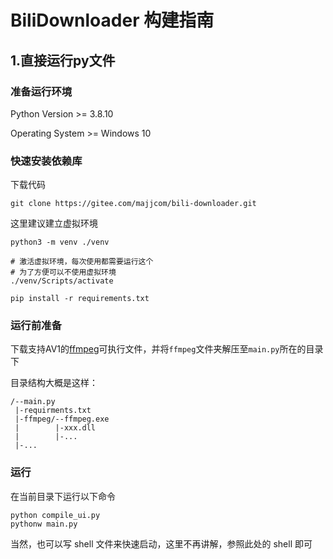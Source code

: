 # BiliDownloader 构建指南

## 1.直接运行py文件

### 准备运行环境
Python Version >= 3.8.10

Operating System >= Windows 10

### 快速安装依赖库
下载代码
```shell
git clone https://gitee.com/majjcom/bili-downloader.git
```
这里建议建立虚拟环境
```shell
python3 -m venv ./venv

# 激活虚拟环境，每次使用都需要运行这个
# 为了方便可以不使用虚拟环境
./venv/Scripts/activate
```

```shell
pip install -r requirements.txt
```
### 运行前准备
下载支持AV1的[ffmpeg](https://majjcom.lanzouy.com/iX5kY18c1dhi)可执行文件，并将`ffmpeg`文件夹解压至`main.py`所在的目录下

目录结构大概是这样：

```
/--main.py
 |-requirments.txt
 |-ffmpeg/--ffmpeg.exe
 |        |-xxx.dll
 |        |-...
 |-...
```



### 运行
在当前目录下运行以下命令
```shell
python compile_ui.py
pythonw main.py
```
当然，也可以写 shell 文件来快速启动，这里不再讲解，参照此处的 shell 即可
